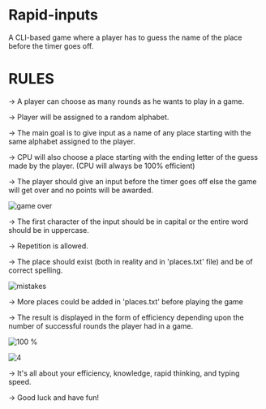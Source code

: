 # Rapid-inputs
A CLI-based game where a player has to guess the name of the place before the timer goes off.

# RULES #

-> A player can choose as many rounds as he wants to play in a game.

-> Player will be assigned to a random alphabet.

-> The main goal is to give input as a name of any place starting with the same alphabet assigned to the player.

-> CPU will also choose a place starting with the ending letter of the guess made by the player.
   (CPU will always be 100% efficient)

-> The player should give an input before the timer goes off else the game will get over and no points will be awarded.

![game over](https://user-images.githubusercontent.com/89451392/131789419-2a7f445a-aee1-41c9-87fe-d7ca65db3c6d.png)


-> The first character of the input should be in capital or the entire word should be in uppercase.

-> Repetition is allowed.

-> The place should exist (both in reality and in 'places.txt' file) and be of correct spelling.

![mistakes](https://user-images.githubusercontent.com/89451392/131788702-5214ba4b-0873-4244-a121-18e305ded026.png)

-> More places could be added in 'places.txt' before playing the game

-> The result is displayed in the form of efficiency depending upon the number of successful rounds the player had in a game.

![100 %](https://user-images.githubusercontent.com/89451392/131788802-e8c56279-3fd0-4dbd-8b56-04ceed73f37a.png)

![4](https://user-images.githubusercontent.com/89451392/131790986-eddcf721-6342-42a4-8119-824b5b08a0d0.png)


-> It's all about your efficiency, knowledge, rapid thinking, and typing speed.

-> Good luck and have fun!


